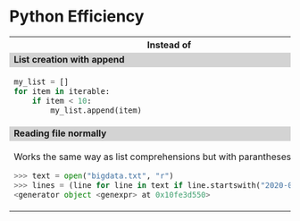 <link href="style.css" rel="stylesheet"></link>
<style>
    .tableSubheader {
        background-color: lightgrey;
        font-weight: bold;
    }
</style>

# Python Efficiency

<table>
<th>Instead of</th>
<th>Use</th>
<tr class="tableSubheader">
    <td>List creation with append</td>
    <td>List Comprehension</td>
</tr>
<tr>
<td>

```python
my_list = []
for item in iterable:
    if item < 10:
        my_list.append(item)
```

</td>
<td>

```python
my_list = [item for item in iterable if item <20]
```

</td>
</tr>

<tr class="tableSubheader">
    <td>Reading file normally</td>
    <td>Generator Comprehension</td>
</tr>
<tr>
<td>

Works the same way as list comprehensions but with parantheses: 
```python
>>> text = open("bigdata.txt", "r")
>>> lines = (line for line in text if line.startswith("2020-01-01"))
<generator object <genexpr> at 0x10fe3d550>
```
</td>
<td>

Works the same way as list comprehensions but with parantheses: 
```python
>>> text = open("bigdata.txt", "r")
>>> lines = (line for line in text if line.startswith("2020-01-01"))
<generator object <genexpr> at 0x10fe3d550>
```
</td>
</tr>
</table>


